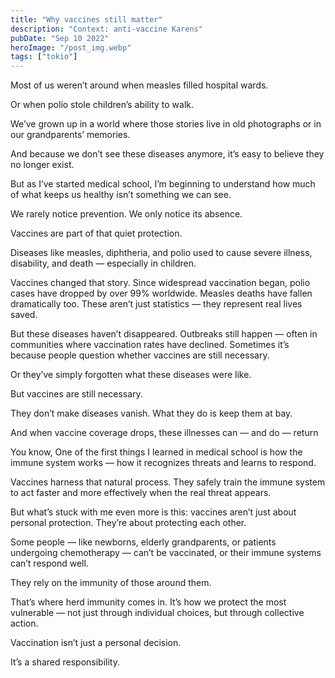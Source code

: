 ```yaml
---
title: "Why vaccines still matter"
description: "Context: anti-vaccine Karens"
pubDate: "Sep 10 2022"
heroImage: "/post_img.webp"
tags: ["tokio"]
---
```


Most of us weren’t around when measles filled hospital wards.

Or when polio stole children’s ability to walk.



We’ve grown up in a world where those stories live in old photographs or in our grandparents’ memories.

And because we don’t see these diseases anymore, it’s easy to believe they no longer exist.



But as I’ve started medical school, I’m beginning to understand how much of what keeps us healthy isn’t something we can see.

We rarely notice prevention. We only notice its absence.



Vaccines are part of that quiet protection.



Diseases like measles, diphtheria, and polio used to cause severe illness, disability, and death — especially in children.

Vaccines changed that story. Since widespread vaccination began, polio cases have dropped by over 99% worldwide. Measles deaths have fallen dramatically too. These aren’t just statistics — they represent real lives saved.



But these diseases haven’t disappeared. Outbreaks still happen — often in communities where vaccination rates have declined. Sometimes it’s because people question whether vaccines are still necessary.

Or they’ve simply forgotten what these diseases were like.



But vaccines are still necessary.



They don’t make diseases vanish. What they do is keep them at bay.

And when vaccine coverage drops, these illnesses can — and do — return



You know, One of the first things I learned in medical school is how the immune system works — how it recognizes threats and learns to respond.

Vaccines harness that natural process. They safely train the immune system to act faster and more effectively when the real threat appears.



But what’s stuck with me even more is this: vaccines aren’t just about personal protection. They’re about protecting each other.



Some people — like newborns, elderly grandparents, or patients undergoing chemotherapy — can’t be vaccinated, or their immune systems can’t respond well.

They rely on the immunity of those around them.



That’s where herd immunity comes in. It’s how we protect the most vulnerable — not just through individual choices, but through collective action.



Vaccination isn’t just a personal decision.


It’s a shared responsibility.



